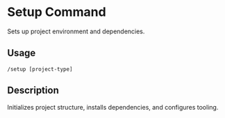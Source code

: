 # Setup Command

Sets up project environment and dependencies.

## Usage
`/setup [project-type]`

## Description
Initializes project structure, installs dependencies, and configures tooling.
